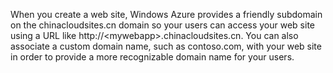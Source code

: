 When you create a web site, Windows Azure provides a friendly subdomain on the chinacloudsites.cn domain so your users can access your web site using a URL like http://&lt;mywebapp&gt;.chinacloudsites.cn. You can also associate a custom domain name, such as contoso.com, with your web site in order to provide a more recognizable domain name for your users.